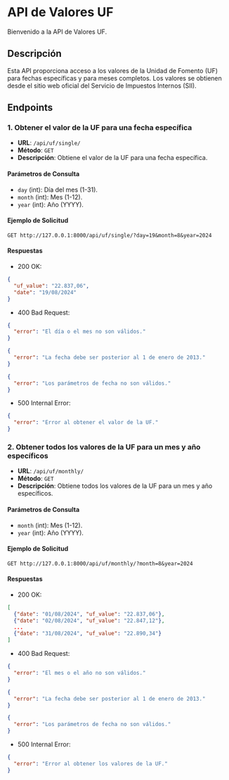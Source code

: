 # API de Valores UF

Bienvenido a la API de Valores UF.

## Descripción

Esta API proporciona acceso a los valores de la Unidad de Fomento (UF) para fechas específicas y para meses completos. Los valores se obtienen desde el sitio web oficial del Servicio de Impuestos Internos (SII).

## Endpoints

### 1. Obtener el valor de la UF para una fecha específica

- **URL**: `/api/uf/single/`
- **Método**: `GET`
- **Descripción**: Obtiene el valor de la UF para una fecha específica.

#### Parámetros de Consulta

- `day` (int): Día del mes (1-31).
- `month` (int): Mes (1-12).
- `year` (int): Año (YYYY).

#### Ejemplo de Solicitud

```http
GET http://127.0.0.1:8000/api/uf/single/?day=19&month=8&year=2024
```

#### Respuestas

- 200 OK:

```json
{
  "uf_value": "22.837,06",
  "date": "19/08/2024"
}
```

- 400 Bad Request:

```json
{
  "error": "El día o el mes no son válidos."
}
```

```json
{
  "error": "La fecha debe ser posterior al 1 de enero de 2013."
}
```

```json
{
  "error": "Los parámetros de fecha no son válidos."
}
```

- 500 Internal Error:

```json
{
  "error": "Error al obtener el valor de la UF."
}
```

### 2. Obtener todos los valores de la UF para un mes y año específicos

- **URL**: `/api/uf/monthly/`
- **Método**: `GET`
- **Descripción**: Obtiene todos los valores de la UF para un mes y año específicos.

#### Parámetros de Consulta

- `month` (int): Mes (1-12).
- `year` (int): Año (YYYY).

#### Ejemplo de Solicitud

```http
GET http://127.0.0.1:8000/api/uf/monthly/?month=8&year=2024
```

#### Respuestas

- 200 OK:

```json
[
  {"date": "01/08/2024", "uf_value": "22.837,06"},
  {"date": "02/08/2024", "uf_value": "22.847,12"},
  ...
  {"date": "31/08/2024", "uf_value": "22.890,34"}
]

```

- 400 Bad Request:

```json
{
  "error": "El mes o el año no son válidos."
}
```

```json
{
  "error": "La fecha debe ser posterior al 1 de enero de 2013."
}
```

```json
{
  "error": "Los parámetros de fecha no son válidos."
}
```

- 500 Internal Error:

```json
{
  "error": "Error al obtener los valores de la UF."
}
```
